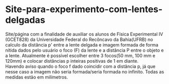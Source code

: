 # Site-para-experimento-com-lentes-delgadas

Site/página com a finalidade de auxiliar os alunos de Física Experimental IV (GCET828) da Universidade Federal do Recôncavo da Bahia(UFRB) 
no calculo da distância p' entre a lente delgada e imagem formada de forma nítida dados pelo usuário o foco (F) da lente e a distância P entre o objeto e a lente. 
Atualmente é possível escolher entre 3 focos(50 mm, 100 mm e 120mm) e colocar distâncias p inteiras positivas de 1 em diante.  
Havendo aviso quando o foco f dado coincidir com a distância p, já que nesse caso a imagem não seria formada/seria formada no infinito. 
Todas as medidas estão em milímetros. 
